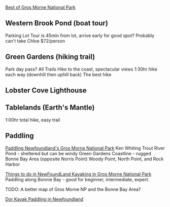 
[Best of Gros Morne National Park](https://www.youtube.com/watch?v=lagimx3fmkQ)

## Western Brook Pond (boat tour)
Parking Lot
Tour is 45min from lot, arrive early for good spot?
Probably can't take Chloe
$72/person

## Green Gardens (hiking trail)

Park day pass?
All Trails
Hike to the coast, spectacular views
1:30hr hike each way (downhill then uphill back)
The best hike

## Lobster Cove Lighthouse

## Tablelands (Earth's Mantle)

1:00hr total hike, easy trail

## Paddling

[Paddling Newfoundland's Gros Morne National Park](https://www.youtube.com/watch?v=rIfCPrLECZQ)
Ken Whiting
Trout River Pond - sheltered but can be windy
Green Gardens Coastline - rugged
Bonne Bay Area (opposite Norris Point) Woody Point, North Point, and Rock Harbor

[Things to do in NewFoundLand Kayaking in Gros Morne National Park](https://www.youtube.com/watch?v=1Wbu6ycGBlM)
Paddling along Bonnie Bay - good for beginner, intermediate, expert.

TODO: A better map of Gros Morne NP and the Bonne Bay Area?

[Dor Kayak Paddling in Newfoundland](https://www.youtube.com/watch?v=i1ohnVQbcos)




